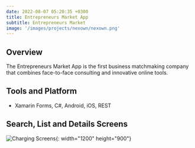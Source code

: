 ```yaml
---
date: 2022-08-07 05:20:35 +0300
title: Entrepreneurs Market App
subtitle: Entrepreneurs Market
image: '/images/projects/nexown/nexown.png'
---
```


## Overview

The Entrepreneurs Market App is the first business matchmaking company that combines face-to-face consulting and innovative online tools.

## Tools and Platform

- Xamarin Forms, C#, Android, iOS, REST

## Search, List and Details Screens

![Charging Screens](/images/projects/nexown/nexown-screens.png){: width="1200" height="900"}